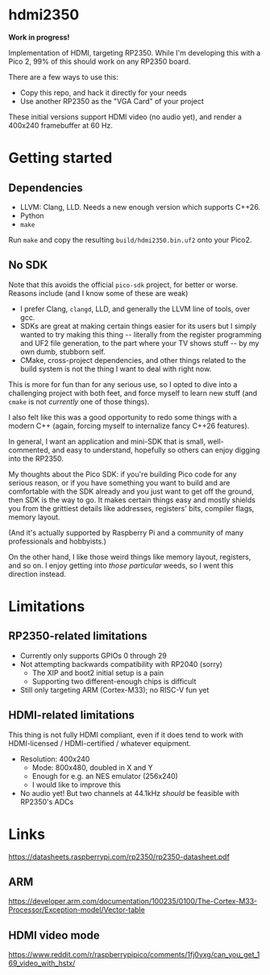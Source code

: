 # hdmi2350

**Work in progress!**

Implementation of HDMI, targeting RP2350.
While I'm developing this with a Pico 2, 99% of this should work on any RP2350 board.

There are a few ways to use this:
* Copy this repo, and hack it directly for your needs
* Use another RP2350 as the "VGA Card" of your project

These initial versions support HDMI video (no audio yet), and render
a 400x240 framebuffer at 60 Hz.

# Getting started

## Dependencies

* LLVM: Clang, LLD.  Needs a new enough version which supports C++26.
* Python
* `make`

Run `make` and copy the resulting `build/hdmi2350.bin.uf2` onto your Pico2.

## No SDK

Note that this avoids the official `pico-sdk` project, for better or worse.
Reasons include (and I know some of these are weak)

* I prefer Clang, `clangd`, LLD, and generally the LLVM line of tools,
  over gcc.
* SDKs are great at making certain things easier for its users
  but I simply wanted to try making this thing -- literally from the
  register programming and UF2 file generation, to the part where your
  TV shows stuff -- by my own dumb, stubborn self.
* CMake, cross-project dependencies, and other things related to the
  build system is not the thing I want to deal with right now.

This is more for fun than for any serious use, so I opted to dive into
a challenging project with both feet, and force myself to learn new stuff
(and `cmake` is not _currently_ one of those things).

I also felt like this was a good opportunity to redo some things with
a modern C++ (again, forcing myself to internalize fancy C++26 features).

In general, I want an application and mini-SDK that is small, well-commented,
and easy to understand, hopefully so others can enjoy digging into the RP2350.

My thoughts about the Pico SDK: if you're building Pico code for any serious
reason, or if you have something you want to build and are comfortable with the
SDK already and you just want to get off the ground, then SDK is the way to go.
It makes certain things easy and mostly shields you from the grittiest details
like addresses, registers' bits, compiler flags, memory layout.

(And it's actually supported by Raspberry Pi and a community of many professionals and hobbyists.)

On the other hand, I like those weird things like memory layout, registers, and so on.
I enjoy getting into _those particular_ weeds, so I went this direction instead.

# Limitations

## RP2350-related limitations

* Currently only supports GPIOs 0 through 29
* Not attempting backwards compatibility with RP2040 (sorry)
  - The XIP and boot2 initial setup is a pain
  - Supporting two different-enough chips is difficult
* Still only targeting ARM (Cortex-M33); no RISC-V fun yet

## HDMI-related limitations

This thing is not fully HDMI compliant, even if it does tend to work with HDMI-licensed / HDMI-certified / whatever equipment.

* Resolution: 400x240
  * Mode: 800x480, doubled in X and Y
  * Enough for e.g. an NES emulator (256x240)
  * I would like to improve this
* No audio yet!  But two channels at 44.1kHz _should_ be feasible with
  RP2350's ADCs




# Links

https://datasheets.raspberrypi.com/rp2350/rp2350-datasheet.pdf

## ARM
https://developer.arm.com/documentation/100235/0100/The-Cortex-M33-Processor/Exception-model/Vector-table

## HDMI video mode
https://www.reddit.com/r/raspberrypipico/comments/1fj0vxg/can_you_get_169_video_with_hstx/


